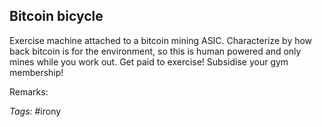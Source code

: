 ## Bitcoin bicycle

Exercise machine attached to a bitcoin mining ASIC. Characterize by how back
bitcoin is for the environment, so this is human powered and only mines while
you work out. Get paid to exercise! Subsidise your gym membership!

Remarks:

_Tags:_ #irony